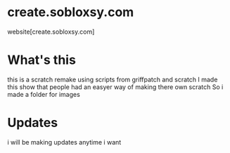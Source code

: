 # create.sobloxsy.com
website[create.sobloxsy.com]

# What's this
this is a scratch remake using scripts from griffpatch and scratch 
I made this show that people had an easyer way of making there own scratch
So i made a folder for images
 
 # Updates
 i will be making updates anytime i want
